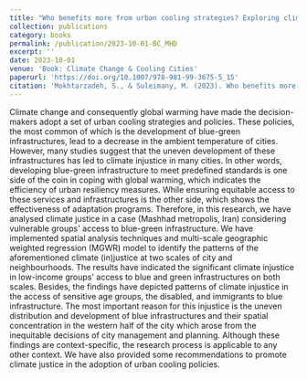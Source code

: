 ```yaml
---
title: "Who benefits more from urban cooling strategies? Exploring climate justice in vulnerable groups’ access to blue-green infrastructure"
collection: publications
category: books
permalink: /publication/2023-10-01-BC_MHD
excerpt: ''
date: 2023-10-01
venue: 'Book: Climate Change & Cooling Cities'
paperurl: 'https://doi.org/10.1007/978-981-99-3675-5_15'
citation: 'Mokhtarzadeh, S., & Suleimany, M. (2023). Who benefits more from urban cooling strategies? Exploring climate justice in vulnerable groups’ access to blue-green infrastructure. In: Cheshmehzangi A et al. [Eds]: Climate Change & Cooling Cities. Springer Publication.'
---
```

Climate change and consequently global warming have made the decision-makers adopt a set of urban cooling strategies and policies. These policies, the most common of which is the development of blue-green infrastructures, lead to a decrease in the ambient temperature of cities. However, many studies suggest that the uneven development of these infrastructures has led to climate injustice in many cities. In other words, developing blue-green infrastructure to meet predefined standards is one side of the coin in coping with global warming, which indicates the efficiency of urban resiliency measures. While ensuring equitable access to these services and infrastructures is the other side, which shows the effectiveness of adaptation programs. Therefore, in this research, we have analysed climate justice in a case (Mashhad metropolis, Iran) considering vulnerable groups' access to blue-green infrastructure. We have implemented spatial analysis techniques and multi-scale geographic weighted regression (MGWR) model to identify the patterns of the aforementioned climate (in)justice at two scales of city and neighbourhoods. The results have indicated the significant climate injustice in low-income groups' access to blue and green infrastructures on both scales. Besides, the findings have depicted patterns of climate injustice in the access of sensitive age groups, the disabled, and immigrants to blue infrastructure. The most important reason for this injustice is the uneven distribution and development of blue infrastructures and their spatial concentration in the western half of the city which arose from the inequitable decisions of city management and planning. Although these findings are context-specific, the research process is applicable to any other context. We have also provided some recommendations to promote climate justice in the adoption of urban cooling policies.
